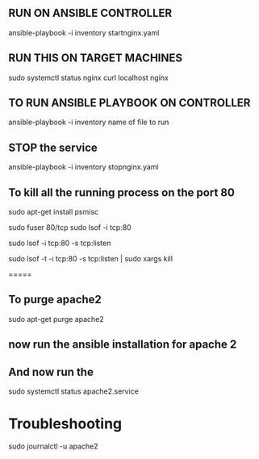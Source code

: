
## RUN ON ANSIBLE CONTROLLER
ansible-playbook -i inventory startnginx.yaml

## RUN THIS ON TARGET MACHINES

sudo systemctl status nginx
curl localhost nginx

## TO RUN ANSIBLE PLAYBOOK ON CONTROLLER
ansible-playbook -i inventory name of file to run

## STOP the service
ansible-playbook -i inventory stopnginx.yaml

## To kill all the running process on the port 80

sudo apt-get install psmisc

 sudo fuser 80/tcp sudo lsof -i tcp:80 

sudo lsof -i tcp:80 -s tcp:listen 

sudo lsof -t -i tcp:80 -s tcp:listen | sudo xargs kill


=====

## To purge apache2

sudo apt-get purge apache2

## now run the ansible installation for apache 2


## And now run the 

sudo systemctl status apache2.service

# Troubleshooting

sudo journalctl -u apache2

